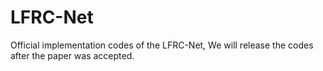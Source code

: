# LFRC-Net
Official implementation codes of the LFRC-Net, We will release the codes after the paper was accepted.

